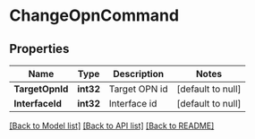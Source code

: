 # ChangeOpnCommand

## Properties
Name | Type | Description | Notes
------------ | ------------- | ------------- | -------------
**TargetOpnId** | **int32** | Target OPN id | [default to null]
**InterfaceId** | **int32** | Interface id | [default to null]

[[Back to Model list]](../README.md#documentation-for-models) [[Back to API list]](../README.md#documentation-for-api-endpoints) [[Back to README]](../README.md)


